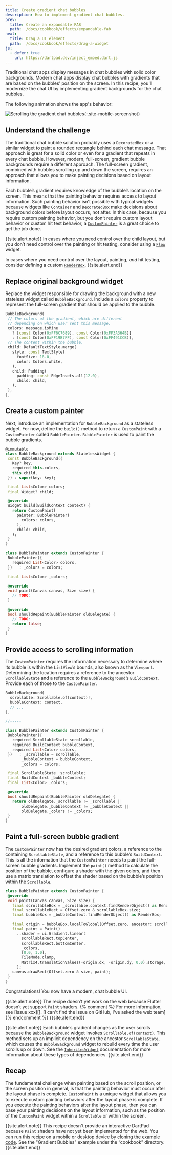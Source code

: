```yaml
---
title: Create gradient chat bubbles
description: How to implement gradient chat bubbles.
prev:
  title: Create an expandable FAB
  path:  /docs/cookbook/effects/expandable-fab
next:
  title: Drag a UI element
  path:  /docs/cookbook/effects/drag-a-widget
js:
  - defer: true
    url: https://dartpad.dev/inject_embed.dart.js
---
```


Traditional chat apps display messages in chat bubbles
with solid color backgrounds. Modern chat apps display
chat bubbles with gradients that are based 
on the bubbles’ position on the screen.
In this recipe, you'll modernize the chat UI by implementing
gradient backgrounds for the chat bubbles.

The following animation shows the app's behavior:

![Scrolling the gradient chat bubbles](/assets/images/docs/cookbook/effects/GradientBubbles.gif){:.site-mobile-screenshot}

## Understand the challenge

The traditional chat bubble solution probably uses a
`DecoratedBox` or a similar widget to paint a rounded
rectangle behind each chat message. That approach is 
great for a solid color or even for a gradient that
repeats in every chat bubble. However, modern,
full-screen, gradient bubble backgrounds require 
a different approach. The full-screen gradient,
combined with bubbles scrolling up and down the screen,
requires an approach that allows you to make painting 
decisions based on layout information.

Each bubble’s gradient requires knowledge of the
bubble’s location on the screen. This means that
the painting behavior requires access to layout information.
Such painting behavior isn’t possible with typical widgets 
because widgets like `Container` and `DecoratedBox`
make decisions about background colors before layout occurs,
not after. In this case, because you require custom painting
behavior, but you don’t require custom layout behavior 
or custom hit test behavior, a [`CustomPainter`][] is
a great choice to get the job done. 

{{site.alert.note}}
  In cases where you need control over the child layout,
  but you don’t need control over the painting or hit testing,
  consider using a [`Flow`][] widget.

  In cases where you need control over the layout,
  painting, _and_ hit testing, 
  consider defining a custom [`RenderBox`][].
{{site.alert.end}}

## Replace original background widget

Replace the widget responsible for drawing the
background with a new stateless widget called
`BubbleBackground`. Include a `colors` property to 
represent the full-screen gradient that should be
applied to the bubble.

<!--skip-->
```dart
BubbleBackground(
 // The colors of the gradient, which are different
 // depending on which user sent this message.
 colors: message.isMine
   ? [const Color(0xFF6C7689), const Color(0xFF3A364B)]
   : [const Color(0xFF19B7FF), const Color(0xFF491CCB)],
 // The content within the bubble.
 child: DefaultTextStyle.merge(
   style: const TextStyle(
     fontSize: 18.0,
     color: Colors.white,
   ),
   child: Padding(
     padding: const EdgeInsets.all(12.0),
     child: child,
   ),
 ),
),
```

## Create a custom painter

Next, introduce an implementation for `BubbleBackground`
as a stateless widget. For now, define the `build()`
method to return a `CustomPaint` with a `CustomPainter`
called `BubblePainter`. `BubblePainter` is used to paint 
the bubble gradients.

<!--skip-->
```dart
@immutable
class BubbleBackground extends StatelessWidget {
 const BubbleBackground({
   Key? key,
   required this.colors,
   this.child,
 }) : super(key: key);

 final List<Color> colors;
 final Widget? child;

 @override
 Widget build(BuildContext context) {
   return CustomPaint(
     painter: BubblePainter(
       colors: colors,
     ),
     child: child,
   );
 }
}

class BubblePainter extends CustomPainter {
 BubblePainter({
   required List<Color> colors,
 })   : _colors = colors;

 final List<Color> _colors;

 @override
 void paint(Canvas canvas, Size size) {
   // TODO:
 }

 @override
 bool shouldRepaint(BubblePainter oldDelegate) {
   // TODO:
   return false;
 }
}
```

## Provide access to scrolling information

The `CustomPainter` requires the information necessary
to determine where its bubble is within the `ListView`’s bounds,
also known as the `Viewport`. Determining the location requires
a reference to the ancestor `ScrollableState` 
and a reference to the `BubbleBackground`’s
`BuildContext`. Provide each of those to the `CustomPainter`.

<!--skip-->
```dart
BubbleBackground(
  scrollable: Scrollable.of(context)!,
  bubbleContext: context,
  // ...
),

//-----

class BubblePainter extends CustomPainter {
 BubblePainter({
   required ScrollableState scrollable,
   required BuildContext bubbleContext,
   required List<Color> colors,
 })   : _scrollable = scrollable,
       _bubbleContext = bubbleContext,
       _colors = colors;

 final ScrollableState _scrollable;
 final BuildContext _bubbleContext;
 final List<Color> _colors;

 @override
 bool shouldRepaint(BubblePainter oldDelegate) {
   return oldDelegate._scrollable != _scrollable ||
       oldDelegate._bubbleContext != _bubbleContext ||
       oldDelegate._colors != _colors;
 }
}
```

## Paint a full-screen bubble gradient

The `CustomPainter` now has the desired gradient colors,
a reference to the containing `ScrollableState`,
and a reference to this bubble’s `BuildContext`.
This is all the information that the `CustomPainter` needs to 
paint the full-screen bubble gradients.
Implement the `paint()` method to calculate the position
of the bubble, configure a shader with the given colors, 
and then use a matrix translation to offset the shader
based on the bubble’s position within the `Scrollable`.

<!--skip-->
```dart
class BubblePainter extends CustomPainter {
 @override
 void paint(Canvas canvas, Size size) {
   final scrollableBox = _scrollable.context.findRenderObject() as RenderBox;
   final scrollableRect = Offset.zero & scrollableBox.size;
   final bubbleBox = _bubbleContext.findRenderObject() as RenderBox;

   final origin = bubbleBox.localToGlobal(Offset.zero, ancestor: scrollableBox);
   final paint = Paint()
     ..shader = ui.Gradient.linear(
       scrollableRect.topCenter,
       scrollableRect.bottomCenter,
       _colors,
       [0.0, 1.0],
       TileMode.clamp,
       Matrix4.translationValues(-origin.dx, -origin.dy, 0.0).storage,
     );
   canvas.drawRect(Offset.zero & size, paint);
 }
}
```

Congratulations! You now have a modern, chat bubble UI.

{{site.alert.note}}
  The recipe doesn’t yet work on the web because
  Flutter doesn’t yet support `Paint` shaders.
  {% comment %}
    For more information, see [Issue xxx][].
    [I can't find the issue on GitHub, I've asked the web team]
  {% endcomment %}
{{site.alert.end}}

{{site.alert.note}}
  Each bubble’s gradient changes as the user
  scrolls because the `BubbleBackground` widget
  invokes `Scrollable.of(context)`. This method 
  sets up an implicit dependency on the ancestor
  `ScrollableState`, which causes the `BubbleBackground`
  widget to rebuild every time the user scrolls 
  up or down. See the [`InheritedWidget`][] documentation
  for more information about these types of dependencies.
{{site.alert.end}}

## Recap

The fundamental challenge when painting based on the
scroll position, or the screen position in general,
is that the painting behavior must occur after the
layout phase is complete. `CustomPaint` is a unique
widget that allows you to execute custom painting
behaviors after the layout phase is complete.
If you execute the painting behaviors after the layout phase, 
then you can base your painting decisions on the layout
information, such as the position of the `CustomPaint`
widget within a `Scrollable` or within the screen.

{{site.alert.note}}
  This recipe doesn't provide an interactive DartPad because
  `Paint` shaders have not yet been implemented for the web.
  You can run this recipe on a mobile or desktop device by
  [cloning the example code][]. See the "Gradient Bubbles"
  example under the “cookbook” directory.
{{site.alert.end}}


[cloning the example code]: {{site.github}}/flutter/codelabs
[`CustomPainter`]: {{site.api}}/flutter/rendering/CustomPainter-class.html
[`Flow`]: {{site.api}}/flutter/widgets/Flow-class.html
[`InheritedWidget`]: {{site.api}}/flutter/widgets/InheritedWidget-class.html
[Issue 44152]: {{site.repo.flutter}}/issues/44152
[`RenderBox`]: {{site.api}}/flutter/rendering/RenderBox-class.html

